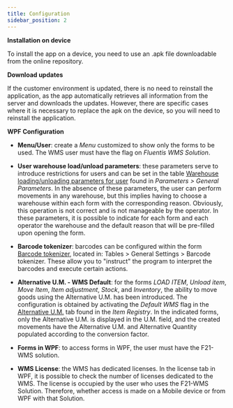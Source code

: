```yaml
---
title: Configuration 
sidebar_position: 2
---
```


**Installation on device**

To install the app on a device, you need to use an .apk file downloadable from the online repository.

**Download updates**

If the customer environment is updated, there is no need to reinstall the application, as the app automatically retrieves all information from the server and downloads the updates. However, there are specific cases where it is necessary to replace the apk on the device, so you will need to reinstall the application.

**WPF Configuration**

- **Menu/User**: create a *Menu* customized to show only the forms to be used. The WMS user must have the flag on *Fluentis WMS Solution*.

- **User warehouse load/unload parameters**: these parameters serve to introduce restrictions for users and can be set in the table [Warehouse loading/unloading parameters for user](/docs/configurations/parameters/general-parameters/deliverynotes-grouping) found in *Parameters > General Parameters*. In the absence of these parameters, the user can perform movements in any warehouse, but this implies having to choose a warehouse within each form with the corresponding reason. Obviously, this operation is not correct and is not manageable by the operator. In these parameters, it is possible to indicate for each form and each operator the warehouse and the default reason that will be pre-filled upon opening the form.

- **Barcode tokenizer**: barcodes can be configured within the form [Barcode tokenizer](/docs/configurations/tables/general-settings/barcode-tokenizer), located in: Tables > General Settings > Barcode tokenizer. These allow you to "instruct" the program to interpret the barcodes and execute certain actions.

- **Alternative U.M. - WMS Default**: for the forms *LOAD ITEM*, *Unload item*, *Move Item*, *Item adjustment*, *Stock*, and *Inventory*, the ability to move goods using the Alternative U.M. has been introduced. The configuration is obtained by activating the *Default WMS* flag in the [Alternative U.M.](/docs/erp-home/registers/items/create-new-item) tab found in the *Item Registry*. In the indicated forms, only the Alternative U.M. is displayed in the U.M. field, and the created movements have the Alternative U.M. and Alternative Quantity populated according to the conversion factor.

- **Forms in WPF**: to access forms in WPF, the user must have the F21-WMS solution.

- **WMS License**: the WMS has dedicated licenses. In the license tab in WPF, it is possible to check the number of licenses dedicated to the WMS. The license is occupied by the user who uses the F21-WMS Solution. Therefore, whether access is made on a Mobile device or from WPF with that Solution.